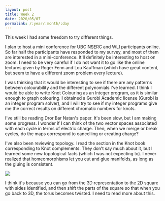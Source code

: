 ```yaml
---
layout: post
title: Week 2
date: 2020/05/07
permalink: /:year/:month/:day
---
```


This week I had some freedom to try different things. 

I plan to host a mini conference for UBC NSERC and WLI participants online. 
So far half the participants have responded to my survey, and most of them are interested 
in a mini-conference. It'll definitely be interesting to host on zoom. I need to be very careful 
if I do not want it to go like the online lectures given by Roger Fenn and Lou Kauffman (which have great content, but seem to have a different zoom problem every lecture).

I was thinking that it would be interesting to see if there are any patterns between colourability and the different polynomials I've learned.
I think I would be able to write Knot Colouring as an Integer program, as it is similar enough to graph colouring. 
I obtained a Gurobi Academic license (Gurobi is an integer program solver), and I will try to see if my integer programs 
give me the correct results on different chromatic numbers for knots.  

I've still be reading Dror Bar Natan's paper. It's been slow, but I am making some progress. I wonder if I can think of 
the two vector spaces associated with each cycle in terms of electric charge. Then, when we merge or break cycles, do the maps correspond to cancelling or creating charge?

I've also been reviewing topology. I read the section in the Knot book corresponding to Knot complements. 
They don't say much about it, but I learned some new topological facts (which I was not expecting to). 
I never realized that homeomorphisms let you cut and glue manifolds, as long as the gluing is consistent. 

<img src = "{{site.baseurl}}/assets/img/TorusCutting.jpg">

I think it's because you can go from the 3D representation to the 2D square with sides identified, and then shift the parts of the square 
so that when you go back to 3D, the torus becomes twisted. I need to read more about this.